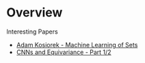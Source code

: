 
# Overview

Interesting Papers 

- [Adam Kosiorek - Machine Learning of Sets](http://akosiorek.github.io/ml/2020/08/12/machine_learning_of_sets.html)
- [CNNs and Equivariance - Part 1/2](https://fabianfuchsml.github.io/equivariance1of2/)



